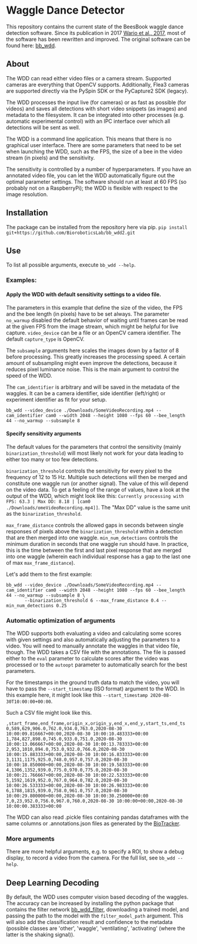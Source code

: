 Waggle Dance Detector
=====================

This repository contains the current state of the BeesBook waggle dance detection software.
Since its publication in 2017 [Wario et al., 2017](https://doi.org/10.1371/journal.pone.0188626), most of the software has been rewritten and improved. The original software can be found here: [bb_wdd](https://github.com/BioroboticsLab/bb_wdd/).

About
-----

The WDD can read either video files or a camera stream. Supported cameras are everything that OpenCV supports. Additionally, Flea3 cameras are supported directly via the PySpin SDK or the PyCapture2 SDK (legacy).

The WDD processes the input live (for cameras) or as fast as possible (for videos) and saves all detections with short video snippets (as images) and metadata to the filesystem.
It can be integrated into other processes (e.g. automatic experimental control) with an IPC interface over which all detections will be sent as well.

The WDD is a command line application. This means that there is no graphical user interface.
There are some parameters that need to be set when launching the WDD, such as the FPS, the size of a bee in the video stream (in pixels) and the sensitivity.

The sensitivity is controlled by a number of hyperparameters. If you have an annotated video file, you can let the WDD automatically figure out the optimal parameter settings.
The software should run at least at 60 FPS (so probably not on a RaspberryPi); the WDD is flexible with respect to the image resolution.

Installation
------------

The package can be installed from the repository here via pip.
`pip install git+https://github.com/BioroboticsLab/bb_wdd2.git`

Use
---

To list all possible arguments, execute `bb_wdd --help`.

### Examples:

#### Apply the WDD with default sensitivity settings to a video file.

The parameters in this example that define the size of the video, the FPS and the bee length (in pixels) have to be set always.
The parameter `no_warmup` disabled the default behavior of waiting until frames can be read at the given FPS from the image stream, which might be helpful for live capture.
`video_device` can be a file or an OpenCV camera identifier. The default `capture_type` is OpenCV.

The `subsample` arguments here scales the images down by a factor of 8 before processing. This greatly increases the processing speed. A certain amount of subsampling might even improve the detections, because it reduces pixel luminance noise.
This is the main argument to control the speed of the WDD.

The `cam_identifier` is arbitrary and will be saved in the metadata of the waggles. It can be a camera identifier, side identifier (left/right) or experiment identifier as fit for your setup.

```
bb_wdd --video_device ./Downloads/SomeVideoRecording.mp4 --cam_identifier cam0 --width 2048 --height 1080 --fps 60 --bee_length 44 --no_warmup --subsample 8
```

#### Specify sensitivity arguments

The default values for the parameters that control the sensitivity (mainly `binarization_threshold`) will most likely not work for your data leading to either too many or too few detections.

`binarization_threshold` controls the sensitivity for every pixel to the frequency of 12 to 15 Hz. Multiple such detections will then be merged and constitute one waggle run (or another signal). The value of this will depend on the video data. To get a feeling of the range of values, have a look at the output of the WDD, which might look like this:
`Currently processing with FPS: 63.3 | Max DD: 8.18 | [cam0             ./Downloads/omeVideoRecording.mp4]]`. The "Max DD" value is the same unit as the `binarization_threshold`.

`max_frame_distance` controls the allowed gaps in seconds between single responses of pixels above the `binarization_threshold` within a detection that are then merged into one waggle.
`min_num_detections` controls the minimum duration in seconds that one waggle run should have. In practice, this is the time between the first and last pixel response that are merged into one waggle (wherein each individual response has a gap to the last one of max `max_frame_distance`).

Let's add them to the first example:
```
bb_wdd --video_device ./Downloads/SomeVideoRecording.mp4 --cam_identifier cam0 --width 2048 --height 1080 --fps 60 --bee_length 44 --no_warmup --subsample 8 \
       --binarization_threshold 6 --max_frame_distance 0.4 --min_num_detections 0.25
```

### Automatic optimization of arguments

The WDD supports both evaluating a video and calculating some scores with given settings and also automatically adjusting the parameters to a video.
You will need to manually annotate the waggles in that video file, though. The WDD takes a CSV file with the annotations.
The file is passed either to the `eval` parameter to calculate scores after the video was processed or to the `autoopt` parameter to automatically search for the best parameters.

For the timestamps in the ground truth data to match the video, you will have to pass the `--start_timestamp` (ISO format) argument to the WDD.
In this example here, it might look like this `--start_timestamp 2020-08-30T10:00:00+00:00`.

Such a CSV file might look like this.
```
,start_frame,end_frame,origin_x,origin_y,end_x,end_y,start_ts,end_ts
0,589,629,906.0,762.0,934.0,763.0,2020-08-30 10:00:09.816667+00:00,2020-08-30 10:00:10.483333+00:00
1,784,827,898.0,745.0,933.0,751.0,2020-08-30 10:00:13.066667+00:00,2020-08-30 10:00:13.783333+00:00
2,953,1010,894.0,753.0,932.0,766.0,2020-08-30 10:00:15.883333+00:00,2020-08-30 10:00:16.833333+00:00
3,1131,1175,925.0,748.0,957.0,757.0,2020-08-30 10:00:18.850000+00:00,2020-08-30 10:00:19.583333+00:00
4,1306,1352,939.0,775.0,970.0,775.0,2020-08-30 10:00:21.766667+00:00,2020-08-30 10:00:22.533333+00:00
5,1592,1619,952.0,767.0,964.0,782.0,2020-08-30 10:00:26.533333+00:00,2020-08-30 10:00:26.983333+00:00
6,1788,1815,939.0,758.0,961.0,757.0,2020-08-30 10:00:29.800000+00:00,2020-08-30 10:00:30.250000+00:00
7,0,23,952.0,756.0,967.0,760.0,2020-08-30 10:00:00+00:00,2020-08-30 10:00:00.383333+00:00
```

The WDD can also read .pickle files containing pandas dataframes with the same columns or .annotations.json files as generated by the [BioTracker](https://github.com/BioroboticsLab/biotracker_core/).


### More arguments

There are more helpful arguments, e.g. to specify a ROI, to show a debug display, to record a video from the camera.
For the full list, see `bb_wdd --help`.

Deep Learning Decoding
----------------------

By default, the WDD uses computer vision based decoding of the waggles. The accuracy can be increased by installing the python package that contains the filter network
[bb_wdd_filter](https://github.com/BioroboticsLab/bb_wdd_filter/), downloading a trained model, and passing the path to the model with the `filter_model_path` argument.
This will also add the classification result and confidence to the metadata (possible classes are 'other', 'waggle', 'ventilating', 'activating' (where the latter is the shaking signal)).
